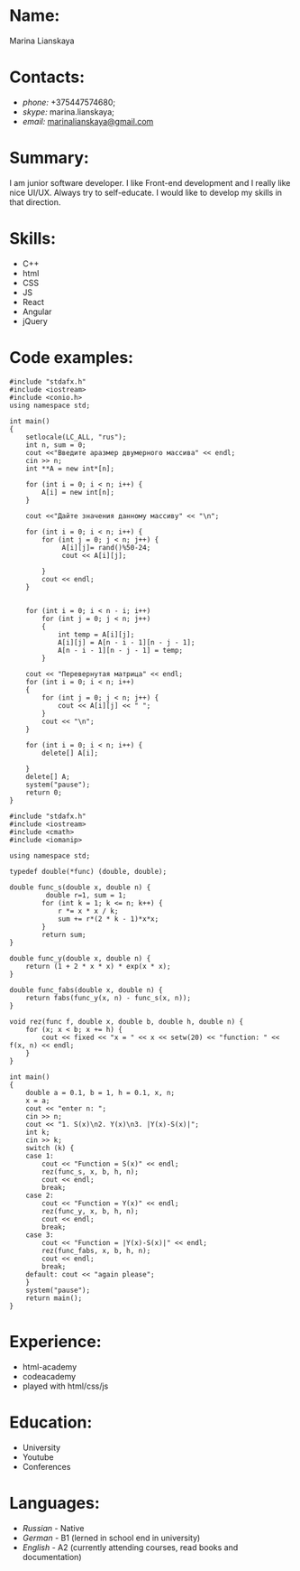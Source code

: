 # Name:
Marina Lianskaya
# Contacts:
* *phone:* +375447574680;
* *skype:* marina.lianskaya;
* *email:* marinalianskaya@gmail.com
# Summary:
I am junior software developer. I like Front-end development and I really like nice UI/UX.
Always try to self-educate. I would like to develop my skills in that direction.
# Skills:
* C++ 
* html
* CSS
* JS
* React
* Angular
* jQuery
# Code examples:
```
#include "stdafx.h"
#include <iostream>
#include <conio.h> 
using namespace std;

int main()
{
	setlocale(LC_ALL, "rus");
	int n, sum = 0;
	cout <<"Введите aразмер двумерного массива" << endl;
	cin >> n;
	int **A = new int*[n];

	for (int i = 0; i < n; i++) {
		A[i] = new int[n];
	}

	cout <<"Дайте значения данному массиву" << "\n";

	for (int i = 0; i < n; i++) {
		for (int j = 0; j < n; j++) {
			 A[i][j]= rand()%50-24;
			 cout << A[i][j];

		}
		cout << endl;
	}

	
	for (int i = 0; i < n - i; i++)
		for (int j = 0; j < n; j++)
		{
			int temp = A[i][j];
			A[i][j] = A[n - i - 1][n - j - 1];
			A[n - i - 1][n - j - 1] = temp;
		}

	cout << "Перевернутая матрица" << endl;
	for (int i = 0; i < n; i++)
	{
		for (int j = 0; j < n; j++) {
			cout << A[i][j] << " ";
		}
		cout << "\n";
	}

	for (int i = 0; i < n; i++) {
		delete[] A[i];
	
	}
	delete[] A;
	system("pause");
	return 0;
}
```

```
#include "stdafx.h"
#include <iostream>
#include <cmath>
#include <iomanip>

using namespace std;

typedef double(*func) (double, double);

double func_s(double x, double n) {
		 double r=1, sum = 1;
		for (int k = 1; k <= n; k++) {
			r *= x * x / k;
			sum += r*(2 * k - 1)*x*x;
		}
		return sum;
}

double func_y(double x, double n) {
	return (1 + 2 * x * x) * exp(x * x);
}

double func_fabs(double x, double n) {
	return fabs(func_y(x, n) - func_s(x, n));
}

void rez(func f, double x, double b, double h, double n) {
	for (x; x < b; x += h) {
		cout << fixed << "x = " << x << setw(20) << "function: " << f(x, n) << endl;
	}
}

int main()
{
	double a = 0.1, b = 1, h = 0.1, x, n;
	x = a;
	cout << "enter n: ";
	cin >> n;
	cout << "1. S(x)\n2. Y(x)\n3. |Y(x)-S(x)|";
	int k;
	cin >> k;
	switch (k) {
	case 1: 
		cout << "Function = S(x)" << endl;
		rez(func_s, x, b, h, n);
		cout << endl;
		break;
	case 2:
		cout << "Function = Y(x)" << endl;
		rez(func_y, x, b, h, n);
		cout << endl;
		break;
	case 3:
		cout << "Function = |Y(x)-S(x)|" << endl;
		rez(func_fabs, x, b, h, n);
		cout << endl;
		break;
	default: cout << "again please";
	}
	system("pause");
    return main();
}
```

# Experience:
* html-academy
* codeacademy
* played with html/css/js
# Education: 
* University
* Youtube
* Conferences 
# Languages:
* *Russian* - Native
* *German* - B1 (lerned in school end in university)
* *English* - A2 (currently attending courses, read books and documentation)

 
 
